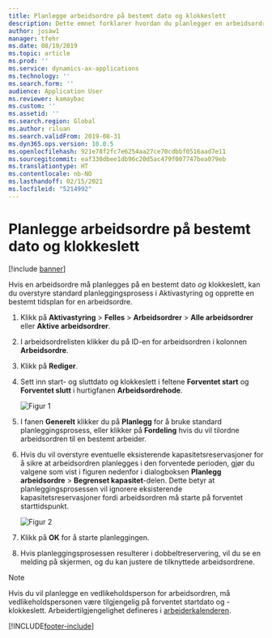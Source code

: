 ```yaml
---
title: Planlegge arbeidsordre på bestemt dato og klokkeslett
description: Dette emnet forklarer hvordan du planlegger en arbeidsordre på en bestemt dato og klokkeslett i Aktivastyring.
author: josaw1
manager: tfehr
ms.date: 08/19/2019
ms.topic: article
ms.prod: ''
ms.service: dynamics-ax-applications
ms.technology: ''
ms.search.form: ''
audience: Application User
ms.reviewer: kamaybac
ms.custom: ''
ms.assetid: ''
ms.search.region: Global
ms.author: riluan
ms.search.validFrom: 2019-08-31
ms.dyn365.ops.version: 10.0.5
ms.openlocfilehash: 921e78f2fc7e6254aa27ce70cdbbf0516aad7e11
ms.sourcegitcommit: eaf330dbee1db96c20d5ac479f007747bea079eb
ms.translationtype: HT
ms.contentlocale: nb-NO
ms.lasthandoff: 02/15/2021
ms.locfileid: "5214992"
---
```

# <a name="schedule-work-order-on-specific-date-and-time"></a>Planlegge arbeidsordre på bestemt dato og klokkeslett

[!include [banner](../../includes/banner.md)]

 

Hvis en arbeidsordre må planlegges på en bestemt dato *og* klokkeslett, kan du overstyre standard planleggingsprosess i Aktivastyring og opprette en bestemt tidsplan for en arbeidsordre.

1. Klikk på **Aktivastyring** > **Felles** > **Arbeidsordrer** > **Alle arbeidsordrer** eller **Aktive arbeidsordrer**.

2. I arbeidsordrelisten klikker du på ID-en for arbeidsordren i kolonnen **Arbeidsordre**.

3. Klikk på **Rediger**.

4. Sett inn start- og sluttdato og klokkeslett i feltene **Forventet start** og **Forventet slutt** i hurtigfanen **Arbeidsordrehode**.

    ![Figur 1](media/05-work-order-scheduling.png)

5. I fanen **Generelt** klikker du på **Planlegg** for å bruke standard planleggingsprosess, eller klikker på **Fordeling** hvis du vil tilordne arbeidsordren til en bestemt arbeider.

6. Hvis du vil overstyre eventuelle eksisterende kapasitetsreservasjoner for å sikre at arbeidsordren planlegges i den forventede perioden, gjør du valgene som vist i figuren nedenfor i dialogboksen **Planlegg arbeidsordre** > **Begrenset kapasitet**-delen. Dette betyr at planleggingsprosessen vil ignorere eksisterende kapasitetsreservasjoner fordi arbeidsordren må starte på forventet starttidspunkt.

    ![Figur 2](media/06-work-order-scheduling.png)

7. Klikk på **OK** for å starte planleggingen.

8. Hvis planleggingsprosessen resulterer i dobbeltreservering, vil du se en melding på skjermen, og du kan justere de tilknyttede arbeidsordrene.

>[!NOTE]
>Hvis du vil planlegge en vedlikeholdsperson for arbeidsordren, må vedlikeholdspersonen være tilgjengelig på forventet startdato og -klokkeslett. Arbeidertilgjengelighet defineres i [arbeiderkalenderen](../work-order-scheduling/maintenance-worker-calendar-and-scheduling.md). 



[!INCLUDE[footer-include](../../../includes/footer-banner.md)]